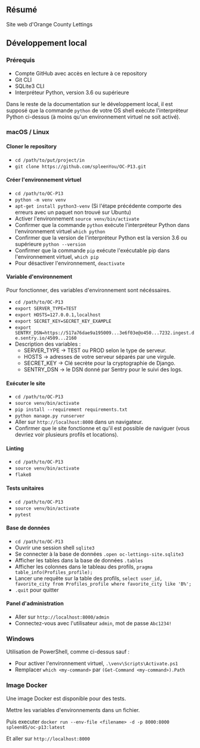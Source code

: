 ## Résumé

Site web d'Orange County Lettings

## Développement local

### Prérequis

- Compte GitHub avec accès en lecture à ce repository
- Git CLI
- SQLite3 CLI
- Interpréteur Python, version 3.6 ou supérieure

Dans le reste de la documentation sur le développement local, il est supposé que la commande `python` de votre OS shell exécute l'interpréteur Python ci-dessus (à moins qu'un environnement virtuel ne soit activé).

### macOS / Linux

#### Cloner le repository

- `cd /path/to/put/project/in`
- `git clone https://github.com/spleenYou/OC-P13.git`

#### Créer l'environnement virtuel

- `cd /path/to/OC-P13`
- `python -m venv venv`
- `apt-get install python3-venv` (Si l'étape précédente comporte des erreurs avec un paquet non trouvé sur Ubuntu)
- Activer l'environnement `source venv/bin/activate`
- Confirmer que la commande `python` exécute l'interpréteur Python dans l'environnement virtuel
`which python`
- Confirmer que la version de l'interpréteur Python est la version 3.6 ou supérieure `python --version`
- Confirmer que la commande `pip` exécute l'exécutable pip dans l'environnement virtuel, `which pip`
- Pour désactiver l'environnement, `deactivate`

#### Variable d'environnement

Pour fonctionner, des variables d'environnement sont nécéssaires.

- `cd /path/to/OC-P13`
- `export SERVER_TYPE=TEST`
- `export HOSTS=127.0.0.1,localhost`
- `export SECRET_KEY=SECRET_KEY_EXAMPLE`
- `export SENTRY_DSN=https://517a76dae9a195009...3e6f03e@o450...7232.ingest.de.sentry.io/4509...2160`
- Description des variables :
  - SERVER_TYPE -> TEST ou PROD selon le type de serveur.
  - HOSTS -> adresses de votre serveur séparés par une virgule.
  - SECRET_KEY -> Clé secrète pour la cryptographie de Django.
  - SENTRY_DSN -> le DSN donné par Sentry pour le suivi des logs.

#### Exécuter le site

- `cd /path/to/OC-P13`
- `source venv/bin/activate`
- `pip install --requirement requirements.txt`
- `python manage.py runserver`
- Aller sur `http://localhost:8000` dans un navigateur.
- Confirmer que le site fonctionne et qu'il est possible de naviguer (vous devriez voir plusieurs profils et locations).

#### Linting

- `cd /path/to/OC-P13`
- `source venv/bin/activate`
- `flake8`

#### Tests unitaires

- `cd /path/to/OC-P13`
- `source venv/bin/activate`
- `pytest`

#### Base de données

- `cd /path/to/OC-P13`
- Ouvrir une session shell `sqlite3`
- Se connecter à la base de données `.open oc-lettings-site.sqlite3`
- Afficher les tables dans la base de données `.tables`
- Afficher les colonnes dans le tableau des profils, `pragma table_info(Profiles_profile);`
- Lancer une requête sur la table des profils, `select user_id, favorite_city from
  Profiles_profile where favorite_city like 'B%';`
- `.quit` pour quitter

#### Panel d'administration

- Aller sur `http://localhost:8000/admin`
- Connectez-vous avec l'utilisateur `admin`, mot de passe `Abc1234!`

### Windows

Utilisation de PowerShell, comme ci-dessus sauf :

- Pour activer l'environnement virtuel, `.\venv\Scripts\Activate.ps1` 
- Remplacer `which <my-command>` par `(Get-Command <my-command>).Path`

### Image Docker

Une image Docker est disponible pour des tests.

Mettre les variables d'environnements dans un fichier.

Puis executer `docker run --env-file <filename> -d -p 8000:8000 spleen85/oc-p13:latest`

Et aller sur `http://localhost:8000`
